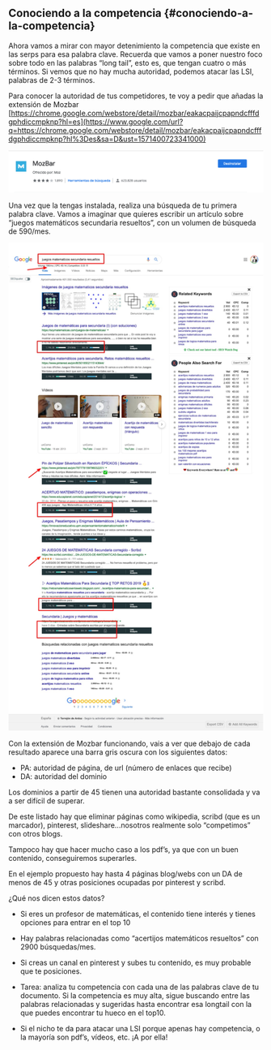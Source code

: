## Conociendo a la competencia {#conociendo-a-la-competencia}

Ahora vamos a mirar con mayor detenimiento la competencia que existe en las serps para esa palabra clave. Recuerda que vamos a poner nuestro foco sobre todo en las palabras “long tail”, esto es, que tengan cuatro o más términos. Si vemos que no hay mucha autoridad, podemos atacar las LSI, palabras de 2-3 términos.

Para conocer la autoridad de tus competidores, te voy a pedir que añadas la extensión de Mozbar  [https://chrome.google.com/webstore/detail/mozbar/eakacpaijcpapndcfffdgphdiccmpknp?hl=es](https://www.google.com/url?q=https://chrome.google.com/webstore/detail/mozbar/eakacpaijcpapndcfffdgphdiccmpknp?hl%3Des&sa=D&ust=1571400723341000)

![](/img/image12.png)

Una vez que la tengas instalada, realiza una búsqueda de tu primera palabra clave. Vamos a imaginar que quieres escribir un artículo sobre “juegos matemáticos secundaria resueltos”, con un volumen de búsqueda de 590/mes.

![](/img/image13.png)

Con la extensión de Mozbar funcionando, vais a ver que debajo de cada resultado aparece una barra gris oscura con los siguientes datos:

*   PA: autoridad de página, de url (número de enlaces que recibe)
*   DA: autoridad del dominio

Los dominios a partir de 45 tienen una autoridad bastante consolidada y va a ser difícil de superar.

De este listado hay que eliminar páginas como wikipedia, scribd (que es un marcador), pinterest, slideshare...nosotros realmente solo “competimos” con otros blogs.

Tampoco hay que hacer mucho caso a los pdf’s, ya que con un buen contenido, conseguiremos superarles.

En el ejemplo propuesto hay hasta 4 páginas blog/webs con un DA de menos de 45 y otras posiciones ocupadas por pinterest y scribd.

¿Qué nos dicen estos datos?

*   Si eres un profesor de matemáticas, el contenido tiene interés y tienes opciones para entrar en el top 10
*   Hay palabras relacionadas como “acertijos matemáticos resueltos” con 2900 búsquedas/mes.
*   Si creas un canal en pinterest y subes tu contenido, es muy probable que te posiciones.

*   Tarea: analiza tu competencia con cada una de las palabras clave de tu documento. Si la competencia es muy alta, sigue buscando entre las palabras relacionadas y sugeridas hasta encontrar esa longtail con la que puedes encontrar tu hueco en el top10\.

*   Si el nicho te da para atacar una LSI porque apenas hay competencia, o la mayoría son pdf’s, vídeos, etc. ¡A por ella!